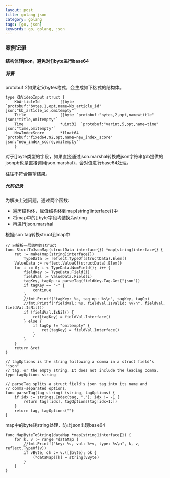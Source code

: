 ```yaml
---
layout: post
title: golang json
category: golang
tags: [go, json]
keywords: go, golang, json
---
```


### 案例记录
#### 结构体转json，避免对[]byte进行base64
##### 背景
protobuf 2如果定义bytes格式，会生成如下格式的结构体。
```
type KbVideoInput struct {
	KbArticleId         []byte `protobuf:"bytes,1,opt,name=kb_article_id" json:"kb_article_id,omitempty"`
	Title               []byte `protobuf:"bytes,2,opt,name=title" json:"title,omitempty"`
	Time                *uint32  `protobuf:"varint,5,opt,name=time" json:"time,omitempty"`
	NewIndexScore       *float64        `protobuf:"fixed64,92,opt,name=new_index_score" json:"new_index_score,omitempty"`
	}
```

对于[]byte类型的字段，如果直接通过json.marshal转换成json字符串(pb提供的jsonpb也是直接调用json.marshal)，会对值进行base64处理。

往往不符合期望结果。

##### 代码记录
为解决上述问题，通过两个函数: 
- 遍历结构体，赋值结构体到map[string]interface{}中
- 将map中的[]byte字段均装换为string
- 再进行json.marshal

根据json tag转换struct到map中
```
// 只解析一层结构的struct
func StuctToJsonMap(structData interface{}) *map[string]interface{} {
    ret := make(map[string]interface{})
        TypeData := reflect.TypeOf(structData).Elem()
    ValueData := reflect.ValueOf(structData).Elem()
    for i := 0; i < TypeData.NumField(); i++ {
        fieldKey := TypeData.Field(i)
        fieldVal := ValueData.Field(i)
        tagKey, tagOp := parseTag(fieldKey.Tag.Get("json"))
        if tagKey == "-" {
            continue
        }
        //fmt.Printf("tagKey: %s, tag op: %s\n", tagKey, tagOp)
        //fmt.Printf("fieldVal: %s, fieldVal.IsValid: %v\n", fieldVal, fieldVal.IsNil())
        if !fieldVal.IsNil() {
            ret[tagKey] = fieldVal.Interface()
        } else {
            if tagOp != "omitempty" {
                ret[tagKey] = fieldVal.Interface()
            }
        }
    }
    return &ret
}

// tagOptions is the string following a comma in a struct field's "json"
// tag, or the empty string. It does not include the leading comma.
type tagOptions string

// parseTag splits a struct field's json tag into its name and
// comma-separated options.
func parseTag(tag string) (string, tagOptions) {
    if idx := strings.Index(tag, ","); idx != -1 {
        return tag[:idx], tagOptions(tag[idx+1:])
    }
    return tag, tagOptions("")
}
```

map中的byte转string处理，防止json出现base64
```
func MapByteToString(dataMap *map[string]interface{}) {
    for k, v := range *dataMap {
        //fmt.Printf("key: %s, val: %+v, type: %s\n", k, v, reflect.TypeOf(v))
        if vByte, ok := v.([]byte); ok {
            (*dataMap)[k] = string(vByte)
        }
    }
}
```
